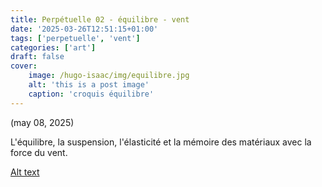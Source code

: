 ```yaml
---
title: Perpétuelle 02 - équilibre - vent
date: '2025-03-26T12:51:15+01:00'
tags: ['perpetuelle', 'vent']
categories: ['art']
draft: false
cover:
    image: /hugo-isaac/img/equilibre.jpg
    alt: 'this is a post image'
    caption: 'croquis équilibre'
---
```

(may 08, 2025)

L'équilibre, la suspension, l'élasticité et la mémoire des matériaux avec la force du vent. 

[Alt text](hugo-isaac/img/cercles1.jpg)



